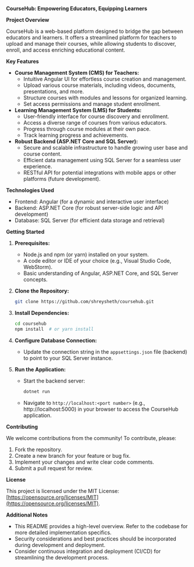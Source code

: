 **CourseHub: Empowering Educators, Equipping Learners**

**Project Overview**

CourseHub is a web-based platform designed to bridge the gap between educators and learners. It offers a streamlined platform for teachers to upload and manage their courses, while allowing students to discover, enroll, and access enriching educational content.

**Key Features**

* **Course Management System (CMS) for Teachers:**
    * Intuitive Angular UI for effortless course creation and management.
    * Upload various course materials, including videos, documents, presentations, and more.
    * Structure courses with modules and lessons for organized learning.
    * Set access permissions and manage student enrollment.
* **Learning Management System (LMS) for Students:**
    * User-friendly interface for course discovery and enrollment.
    * Access a diverse range of courses from various educators.
    * Progress through course modules at their own pace.
    * Track learning progress and achievements.
* **Robust Backend (ASP.NET Core and SQL Server):**
    * Secure and scalable infrastructure to handle growing user base and course content.
    * Efficient data management using SQL Server for a seamless user experience.
    * RESTful API for potential integrations with mobile apps or other platforms (future development).

**Technologies Used**

* Frontend: Angular (for a dynamic and interactive user interface)
* Backend: ASP.NET Core (for robust server-side logic and API development)
* Database: SQL Server (for efficient data storage and retrieval)

**Getting Started**

1. **Prerequisites:**
    * Node.js and npm (or yarn) installed on your system.
    * A code editor or IDE of your choice (e.g., Visual Studio Code, WebStorm).
    * Basic understanding of Angular, ASP.NET Core, and SQL Server concepts.

2. **Clone the Repository:**

   ```bash
   git clone https://github.com/shreysheth/coursehub.git
   ```

3. **Install Dependencies:**

   ```bash
   cd coursehub
   npm install  # or yarn install
   ```

4. **Configure Database Connection:**

   - Update the connection string in the `appsettings.json` file (backend) to point to your SQL Server instance.

5. **Run the Application:**

   - Start the backend server:
     ```bash
     dotnet run
     ```
   - Navigate to `http://localhost:<port number>` (e.g., http://localhost:5000) in your browser to access the CourseHub application.

**Contributing**

We welcome contributions from the community! To contribute, please:

1. Fork the repository.
2. Create a new branch for your feature or bug fix.
3. Implement your changes and write clear code comments.
4. Submit a pull request for review.

**License**

This project is licensed under the MIT License: [https://opensource.org/licenses/MIT](https://opensource.org/licenses/MIT).

**Additional Notes**

* This README provides a high-level overview. Refer to the codebase for more detailed implementation specifics.
* Security considerations and best practices should be incorporated during development and deployment.
* Consider continuous integration and deployment (CI/CD) for streamlining the development process.
